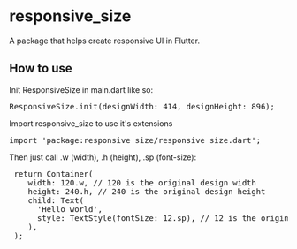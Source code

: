 # responsive_size

A package that helps create responsive UI in Flutter.

## How to use

Init ResponsiveSize in main.dart like so:
<pre>
ResponsiveSize.init(designWidth: 414, designHeight: 896);
</pre>

Import responsive_size to use it's extensions
<pre>
import 'package:responsive_size/responsive_size.dart';
</pre>


Then just call .w (width), .h (height), .sp (font-size):
<pre>
 return Container(
    width: 120.w, // 120 is the original design width
    height: 240.h, // 240 is the original design height
    child: Text(
      'Hello world', 
      style: TextStyle(fontSize: 12.sp), // 12 is the original design fontSize
    ), 
 );
</pre>

